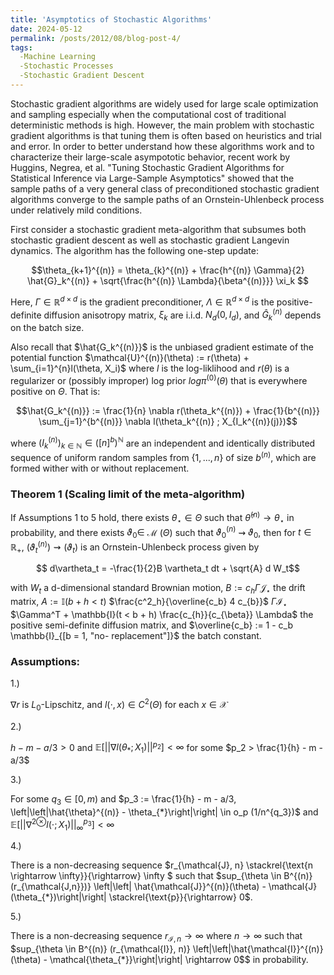 ```yaml
---
title: 'Asymptotics of Stochastic Algorithms'
date: 2024-05-12
permalink: /posts/2012/08/blog-post-4/
tags:
  -Machine Learning
  -Stochastic Processes
  -Stochastic Gradient Descent
---
```


Stochastic gradient algorithms are widely used for large scale optimization and sampling especially when the computational cost of traditional deterministic methods is high. However, the main problem with stochastic gradient algorithms is that tuning them is often based on heuristics and trial and error. In order to better understand how these algorithms work and to characterize their large-scale asympototic behavior, recent work by Huggins, Negrea, et al. "Tuning Stochastic Gradient Algorithms for Statistical Inference via Large-Sample Asymptotics" showed that the sample paths of a very general class of preconditioned stochastic gradient algorithms converge to the sample paths of an Ornstein-Uhlenbeck process under relatively mild conditions.

First consider a stochastic gradient meta-algorithm that subsumes both stochastic gradient descent as well as stochastic gradient Langevin dynamics. The algorithm has the following one-step update:

  

$$\theta_{k+1}^{(n)} = \theta_{k}^{(n)} + \frac{h^{(n)} \Gamma}{2} \hat{G}_k^{(n)} + \sqrt{\frac{h^{(n)} \Lambda}{\beta^{(n)}}} \xi_k $$



Here, $\Gamma \in \mathbb{R}^{d \times d}$ is the gradient preconditioner, $\Lambda \in \mathbb{R}^{d \times d}$ is the positive-definite diffusion anisotropy matrix, $\xi_k$ are i.i.d. $N_d(0, I_d)$, and $\hat{G}_k^{(n)}$ depends on the batch size. 

Also recall that $\hat{G_k^{(n)}}$ is the unbiased gradient estimate of the potential function $\mathcal{U}^{(n)}(\theta) := r(\theta) + \sum_{i=1}^{n}l(\theta, X_i)$ where $l$ is the log-liklihood and $r(\theta)$ is a regularizer or (possibly improper) log prior $log \pi^{(0)}(\theta)$ that is everywhere positive on $\Theta$. That is: 



$$\hat{G_k^{(n)}} := \frac{1}{n} \nabla r(\theta_k^{(n)}) + \frac{1}{b^{(n)}} \sum_{j=1}^{b^{(n)}} \nabla l(\theta_k^{(n)} ; X_{I_k^{(n)}(j)})$$

where $(I_{k}^{(n)})_{k \in \mathbb{N}} \in ([n]^b)^{\mathbb{N}}$ are an independent and identically distributed sequence of uniform random samples from $\{1,...,n\}$ of size $b^{(n)}$, which are formed wither with or without replacement. 




### Theorem 1 (Scaling limit of the meta-algorithm)

If Assumptions 1 to 5 hold, there exists $\theta_{\star} \in \Theta$ such that $\hat{\theta}^{(n)} \rightarrow \theta_{\star}$ in probability, and there exists $\vartheta_{0} \in$ $\mathcal{M}$ $(\Theta)$ such that $\vartheta_{0}^{(n)}$ $\rightsquigarrow$ $\vartheta_{0}$, then for $t \in \mathbb{R_+}$, $( \vartheta_{t}^{(n)} ) \rightsquigarrow (\vartheta_{t})$ is an Ornstein-Uhlenbeck process given by

$$ d\vartheta_t = -\frac{1}{2}B \vartheta_t dt + \sqrt{A} d W_t$$

with $W_t$ a d-dimensional standard Brownian motion, $B := c_h \Gamma \mathcal{J_{\star}}$ the drift matrix, $A := \mathbb{I}(b + h < t)$ $\frac{c^2_h}{\overline{c_b} 4 c_{b}}$ $\Gamma \mathcal{I_{\star}}$ $\Gamma^T + \mathbb{I}(t < b + h) \frac{c_{h}}{c_{\beta}} \Lambda$
 the positive semi-definite diffusion matrix, and $\overline{c_b} := 1 - c_b \mathbb{I}_{[b = 1, "no- replacement"]}$ the batch constant. 







### Assumptions:

1.)

$\nabla r$ is $L_0$-Lipschitz, and $l(\cdot, x) \in C^2(\Theta)$ for each $x \in \mathcal{X}$

2.)

$h - m - a/3 > 0$ and $\mathbb{E}[\left|\left| \nabla l(\theta_{*}; X_1)\right|\right|^{p_2}]< \infty$ for some $p_2 > \frac{1}{h} - m - a/3$

3.) 

For some $q_3 \in [0, m)$ and $p_3 := \frac{1}{h} - m - a/3, \left|\left|\hat{\theta}^{(n)} - \theta_{*}\right|\right| \in o_p (1/n^{q_3})$ and $\mathbb{E}[\left|\left|\nabla^{2 \otimes} l(\cdot;X_1) \right|\right|^{p_3}_{\infty}]<\infty$


4.)

There is a non-decreasing sequence $r_{\mathcal{J}, n} \stackrel{\text{n \rightarrow \infty}}{\rightarrow} \infty $ such that $sup_{\theta \in B^{(n)}(r_{\mathcal{J,n}})} \left|\left| \hat{\mathcal{J}}^{(n)}(\theta) - \mathcal{J}(\theta_{*})\right|\right| \stackrel{\text{p}}{\rightarrow} 0$. 

5.) 

There is a non-decreasing sequence $r_{\mathcal{I}, n} \rightarrow \infty$ where $n \rightarrow \infty$ such that $sup_{\theta \in B^{(n)} (r_{\mathcal{I}}, n)} \left|\left|\hat{\mathcal{I}}^{(n)}(\theta) - \mathcal{\theta_{*}}\right|\right| \rightarrow 0$$ in probability.











